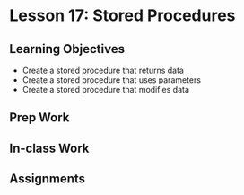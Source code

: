 # Lesson 17: Stored Procedures

## Learning Objectives
* Create a stored procedure that returns data
* Create a stored procedure that uses parameters
* Create a stored procedure that modifies data

## Prep Work

## In-class Work

## Assignments
